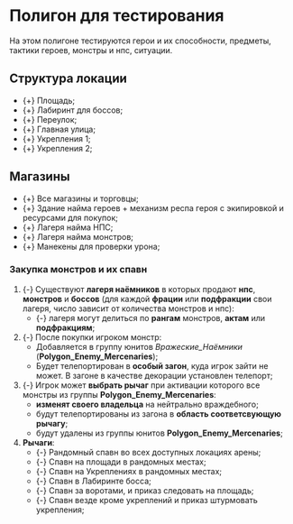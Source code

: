 # Полигон для тестирования
На этом полигоне тестируются герои и их способности, предметы, тактики героев, монстры и нпс, ситуации.

## Структура локации

* {+} Площадь;
* {+} Лабиринт для боссов;
* {+} Переулок;
* {+} Главная улица;
* {+} Укрепления 1;
* {+} Укрепления 2;

## Магазины

* {+} Все магазины и торговцы;
* {+} Здание найма героев + механизм респа героя с экипировкой и ресурсами для покупок;
* {+} Лагеря найма НПС;
* {+} Лагеря найма монстров;
* {+} Манекены для проверки урона;

### Закупка монстров и их спавн

1. {-} Существуют **лагеря наёмников** в которых продают **нпс**, **монстров** и **боссов** (для каждой **фрации** или **подфракции** свои лагеря, число зависит от количества монстров и нпс):
   * {-} лагеря могут делиться по **рангам** монстров, **актам** или **подфракциям**;
2. {-} После покупки игроком монстр:
   * Добавляется в группу юнитов *Вражеские_Наёмники* (**Polygon_Enemy_Mercenaries**);
   * Будет телепортирован в **особый загон**, куда игрок зайти не может. В загоне в качестве декорации установлен телепорт;
3. {-} Игрок может **выбрать рычаг** при активации которого все монстры из группы **Polygon_Enemy_Mercenaries**:
   *  **изменят своего владельца** на нейтрально враждебного;
   *  будут телепортированы из загона в **область соответсвующую рычагу**;
   *  будут удалены из группы юнитов **Polygon_Enemy_Mercenaries**;
4. **Рычаги**:
   * {-} Рандомный спавн во всех доступных локациях арены;
   * {-} Спавн на площади в рандомных местах;
   * {-} Спавн на Укреплениях в рандомных местах;
   * {-} Спавн в Лабиринте босса;
   * {-} Спавн за воротами, и приказ следовать на площадь;
   * {-} Спавн везде кроме укреплений и приказ штурмовать укрепления;